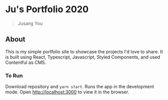 # Ju's Portfolio 2020

> Jusang You

## About

This is my simple portfolio site to showcase the projects I'd love to share.
It is built using React, Typescript, Javascript, Styled Components, 
and used Contentful as CMS.

### To Run
Download repository and  `yarn start`. Runs the app in the development mode.
Open [http://localhost:3000](http://localhost:3000) to view it in the browser.
